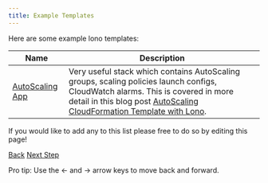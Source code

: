 ```yaml
---
title: Example Templates
---
```


Here are some example lono templates:

Name  | Description
------------- | -------------
[AutoScaling App](https://github.com/tongueroo/lono/tree/master/lib/starter_projects/autoscaling)  | Very useful stack which contains AutoScaling groups, scaling policies launch configs, CloudWatch alarms.  This is covered in more detail in this blog post [AutoScaling CloudFormation Template with Lono](https://medium.com/boltops/autoscaling-cloudformation-template-with-lono-3dc520480c5f).

If you would like to add any to this list please free to do so by editing this page!

<a id="prev" class="btn btn-basic" href="{% link _docs/next-steps.md %}">Back</a>
<a id="next" class="btn btn-primary" href="{% link articles.md %}">Next Step</a>
<p class="keyboard-tip">Pro tip: Use the <- and -> arrow keys to move back and forward.</p>
